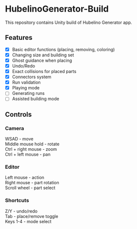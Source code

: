 # HubelinoGenerator-Build
This repository contains Unity build of Hubelino Generator app.
## Features
- [x] Basic editor functions (placing, removing, coloring)
- [x] Changing size and building set 
- [x] Ghost guidance when placing
- [x] Undo/Redo
- [x] Exact collisions for placed parts
- [x] Connectors system
- [x] Run validation
- [x] Playing mode
- [ ] Generating runs
- [ ] Assisted building mode
## Controls
### Camera
WSAD - move  
Middle mouse hold - rotate  
Ctrl + right mouse - zoom  
Ctrl + left mouse - pan  
### Editor
Left mouse - action  
Right mouse - part rotation  
Scroll wheel - part select  
### Shortcuts
Z/Y - undo/redo  
Tab - place/remove toggle  
Keys 1-4 - mode select  
